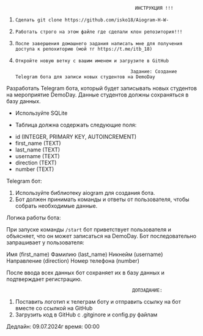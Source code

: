                                                    ИНСТРУКЦИЯ !!!

1. ```Сделать git clone https://github.com/isko18/Aiogram-H-W-```

2. ```Работать строго на этом файле где сделали клон репозитория!!!```

3. ```После завершения домашнего задания написать мне для получения доступа к репохиторию (мой тг https://t.me/itb_18)```

4. ```Откройте новую ветку с вашим именем и загрузите в GitHub```


                                                 Задание: Создание Telegram бота для записи новых студентов на DemoDay

Разработать Telegram бота, который будет записывать новых студентов на мероприятие DemoDay. Данные студентов должны сохраняться в базу данных.

- Используйте SQLite

* Таблица должна содержать следующие поля:

- id (INTEGER, PRIMARY KEY, AUTOINCREMENT)
- first_name (TEXT)
- last_name (TEXT)
- username (TEXT)
- direction (TEXT)
- number (TEXT)


Telegram бот:

1. Используйте библиотеку aiogram для создания бота.
2. Бот должен принимать команды и ответы от пользователя, чтобы собрать необходимые данные.
 

Логика работы бота:

При запуске команды ```/start``` бот приветствует пользователя и объясняет, что он может записаться на DemoDay.
Бот последовательно запрашивает у пользователя:

Имя (first_name)
Фамилию (last_name)
Никнейм (username)
Направление (direction)
Номер телефона (number)

После ввода всех данных бот сохраняет их в базу данных и подтверждает регистрацию.

 
                                                  ДОПЗАДАНИЕ:
 1. Поставить логотип к телеграм боту и отправить ссылку на бот вместе со ссылкой на GitHub
 2. Загрузить код в GitHub с .gitginore и config.py файлам

Дедлайн: 09.07.2024г 
время: 00:00
